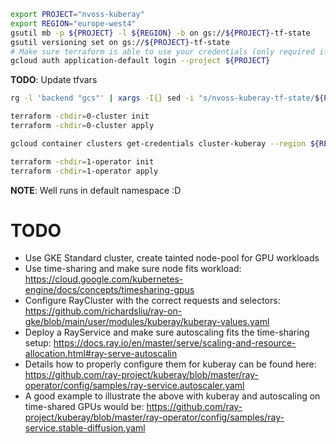 ```bash
export PROJECT="nvoss-kuberay"
export REGION="europe-west4"
gsutil mb -p ${PROJECT} -l ${REGION} -b on gs://${PROJECT}-tf-state
gsutil versioning set on gs://${PROJECT}-tf-state
# Make sure terraform is able to use your credentials (only required if not already the case)
gcloud auth application-default login --project ${PROJECT}
```

__TODO__: Update tfvars

```bash
rg -l 'backend "gcs"' | xargs -I{} sed -i "s/nvoss-kuberay-tf-state/${PROJECT}-tf-state/g" {}
```


```bash
terraform -chdir=0-cluster init
terraform -chdir=0-cluster apply
```



```bash
gcloud container clusters get-credentials cluster-kuberay --region ${REGION} --project ${PROJECT}
```


```bash
terraform -chdir=1-operator init
terraform -chdir=1-operator apply
```

__NOTE__: Well runs in default namespace :D



# TODO

* Use GKE Standard cluster, create tainted node-pool for GPU workloads
* Use time-sharing and make sure node fits workload: https://cloud.google.com/kubernetes-engine/docs/concepts/timesharing-gpus
* Configure RayCluster with the correct requests and selectors: https://github.com/richardsliu/ray-on-gke/blob/main/user/modules/kuberay/kuberay-values.yaml
* Deploy a RayService and make sure autoscaling fits the time-sharing setup: https://docs.ray.io/en/master/serve/scaling-and-resource-allocation.html#ray-serve-autoscalin
* Details how to properly configure them for kuberay can be found here: https://github.com/ray-project/kuberay/blob/master/ray-operator/config/samples/ray-service.autoscaler.yaml
* A good example to illustrate the above with kuberay and autoscaling on time-shared GPUs would be: https://github.com/ray-project/kuberay/blob/master/ray-operator/config/samples/ray-service.stable-diffusion.yaml


